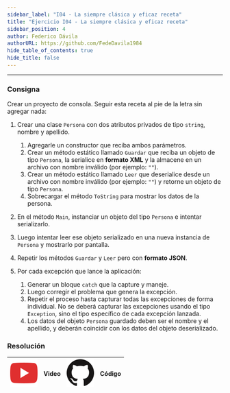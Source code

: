 ```yaml
---
sidebar_label: "I04 - La siempre clásica y eficaz receta"
title: "Ejercicio I04 - La siempre clásica y eficaz receta"
sidebar_position: 4
author: Federico Dávila
authorURL: https://github.com/FedeDavila1984
hide_table_of_contents: true
hide_title: false
---
```

---

### Consigna
Crear un proyecto de consola. Seguir esta receta al pie de la letra sin agregar nada:

1. Crear una clase `Persona` con dos atributos privados de tipo `string`, nombre y apellido.
   1. Agregarle un constructor que reciba ambos parámetros. 
   2. Crear un método estático llamado `Guardar` que reciba un objeto de tipo `Persona`, la serialice en **formato XML** y la almacene en un archivo con nombre inválido (por ejemplo: `""`).
   3. Crear un método estático llamado `Leer` que deserialice desde un archivo con nombre inválido (por ejemplo: `""`) y retorne un objeto de tipo `Persona`.
   4. Sobrecargar el método `ToString` para mostrar los datos de la persona. 

2. En el método `Main`, instanciar un objeto del tipo `Persona` e intentar serializarlo.

3. Luego intentar leer ese objeto serializado en una nueva instancia de `Persona` y mostrarlo por pantalla. 

4. Repetir los métodos `Guardar` y `Leer` pero con **formato JSON**.

5. Por cada excepción que lance la aplicación:
   1. Generar un bloque `catch` que la capture y maneje.
   2. Luego corregir el problema que genera la excepción. 
   3. Repetir el proceso hasta capturar todas las excepciones de forma individual. No se deberá capturar las excepciones usando el tipo `Exception`, sino el tipo específico de cada excepción lanzada.  
   4. Los datos del objeto `Persona` guardado deben ser el nombre y el apellido, y deberán coincidir con los datos del objeto deserializado. 


### Resolución
| ![img](/base/youtube.svg) | Video | ![img](/base/github.svg) | Código |
| :-----------------------: | :---: | :----------------------: | :----: |
